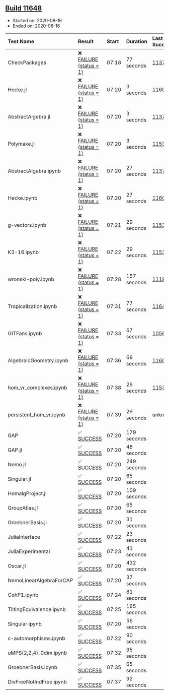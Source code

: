 ## [Build 11648](https://oscarci.mathematik.uni-kl.de/job/oscar/11648/)

* Started on: 2020-08-16
* Ended on: 2020-08-16

| Test Name    | Result | Start | Duration | Last Success | First Failure |
|:-------------|:-------|:------|:---------|:-------------|:--------------|
| CheckPackages | ❌ [FAILURE (status = 1)](https://oscarci.mathematik.uni-kl.de/job/oscar/11648/artifact/logs/build-11648/CheckPackages.log) | 07:18 | 77 seconds | [11376](https://oscarci.mathematik.uni-kl.de/job/oscar/11376/) | [11377](https://oscarci.mathematik.uni-kl.de/job/oscar/11377/) |
| Hecke.jl | ❌ [FAILURE (status = 1)](https://oscarci.mathematik.uni-kl.de/job/oscar/11648/artifact/logs/build-11648/Hecke.jl.log) | 07:20 | 3 seconds | [11602](https://oscarci.mathematik.uni-kl.de/job/oscar/11602/) | [11603](https://oscarci.mathematik.uni-kl.de/job/oscar/11603/) |
| AbstractAlgebra.jl | ❌ [FAILURE (status = 1)](https://oscarci.mathematik.uni-kl.de/job/oscar/11648/artifact/logs/build-11648/AbstractAlgebra.jl.log) | 07:20 | 3 seconds | [11376](https://oscarci.mathematik.uni-kl.de/job/oscar/11376/) | [11377](https://oscarci.mathematik.uni-kl.de/job/oscar/11377/) |
| Polymake.jl | ❌ [FAILURE (status = 1)](https://oscarci.mathematik.uni-kl.de/job/oscar/11648/artifact/logs/build-11648/Polymake.jl.log) | 07:20 | 3 seconds | [11532](https://oscarci.mathematik.uni-kl.de/job/oscar/11532/) | [11533](https://oscarci.mathematik.uni-kl.de/job/oscar/11533/) |
| AbstractAlgebra.ipynb | ❌ [FAILURE (status = 1)](https://oscarci.mathematik.uni-kl.de/job/oscar/11648/artifact/logs/build-11648/AbstractAlgebra.ipynb.log) | 07:20 | 27 seconds | [11376](https://oscarci.mathematik.uni-kl.de/job/oscar/11376/) | [11377](https://oscarci.mathematik.uni-kl.de/job/oscar/11377/) |
| Hecke.ipynb | ❌ [FAILURE (status = 1)](https://oscarci.mathematik.uni-kl.de/job/oscar/11648/artifact/logs/build-11648/Hecke.ipynb.log) | 07:20 | 27 seconds | [11602](https://oscarci.mathematik.uni-kl.de/job/oscar/11602/) | [11603](https://oscarci.mathematik.uni-kl.de/job/oscar/11603/) |
| g-vectors.ipynb | ❌ [FAILURE (status = 1)](https://oscarci.mathematik.uni-kl.de/job/oscar/11648/artifact/logs/build-11648/g-vectors.ipynb.log) | 07:21 | 29 seconds | [11532](https://oscarci.mathematik.uni-kl.de/job/oscar/11532/) | [11533](https://oscarci.mathematik.uni-kl.de/job/oscar/11533/) |
| K3-16.ipynb | ❌ [FAILURE (status = 1)](https://oscarci.mathematik.uni-kl.de/job/oscar/11648/artifact/logs/build-11648/K3-16.ipynb.log) | 07:22 | 29 seconds | [11532](https://oscarci.mathematik.uni-kl.de/job/oscar/11532/) | [11533](https://oscarci.mathematik.uni-kl.de/job/oscar/11533/) |
| wronski-poly.ipynb | ❌ [FAILURE (status = 1)](https://oscarci.mathematik.uni-kl.de/job/oscar/11648/artifact/logs/build-11648/wronski-poly.ipynb.log) | 07:28 | 157 seconds | [11192](https://oscarci.mathematik.uni-kl.de/job/oscar/11192/) | [11193](https://oscarci.mathematik.uni-kl.de/job/oscar/11193/) |
| Tropicalization.ipynb | ❌ [FAILURE (status = 1)](https://oscarci.mathematik.uni-kl.de/job/oscar/11648/artifact/logs/build-11648/Tropicalization.ipynb.log) | 07:31 | 77 seconds | [11647](https://oscarci.mathematik.uni-kl.de/job/oscar/11647/) | [11648](https://oscarci.mathematik.uni-kl.de/job/oscar/11648/) |
| GITFans.ipynb | ❌ [FAILURE (status = 1)](https://oscarci.mathematik.uni-kl.de/job/oscar/11648/artifact/logs/build-11648/GITFans.ipynb.log) | 07:33 | 67 seconds | [10566](https://oscarci.mathematik.uni-kl.de/job/oscar/10566/) | [10567](https://oscarci.mathematik.uni-kl.de/job/oscar/10567/) |
| AlgebraicGeometry.ipynb | ❌ [FAILURE (status = 1)](https://oscarci.mathematik.uni-kl.de/job/oscar/11648/artifact/logs/build-11648/AlgebraicGeometry.ipynb.log) | 07:36 | 69 seconds | [11602](https://oscarci.mathematik.uni-kl.de/job/oscar/11602/) | [11603](https://oscarci.mathematik.uni-kl.de/job/oscar/11603/) |
| hom_vr_complexes.ipynb | ❌ [FAILURE (status = 1)](https://oscarci.mathematik.uni-kl.de/job/oscar/11648/artifact/logs/build-11648/hom_vr_complexes.ipynb.log) | 07:38 | 29 seconds | [11532](https://oscarci.mathematik.uni-kl.de/job/oscar/11532/) | [11533](https://oscarci.mathematik.uni-kl.de/job/oscar/11533/) |
| persistent_hom_vr.ipynb | ❌ [FAILURE (status = 1)](https://oscarci.mathematik.uni-kl.de/job/oscar/11648/artifact/logs/build-11648/persistent_hom_vr.ipynb.log) | 07:39 | 29 seconds | unknown | unknown |
| GAP | ✅ [SUCCESS](https://oscarci.mathematik.uni-kl.de/job/oscar/11648/artifact/logs/build-11648/GAP.log) | 07:20 | 179 seconds |  |  |
| GAP.jl | ✅ [SUCCESS](https://oscarci.mathematik.uni-kl.de/job/oscar/11648/artifact/logs/build-11648/GAP.jl.log) | 07:20 | 48 seconds |  |  |
| Nemo.jl | ✅ [SUCCESS](https://oscarci.mathematik.uni-kl.de/job/oscar/11648/artifact/logs/build-11648/Nemo.jl.log) | 07:20 | 249 seconds |  |  |
| Singular.jl | ✅ [SUCCESS](https://oscarci.mathematik.uni-kl.de/job/oscar/11648/artifact/logs/build-11648/Singular.jl.log) | 07:20 | 65 seconds |  |  |
| HomalgProject.jl | ✅ [SUCCESS](https://oscarci.mathematik.uni-kl.de/job/oscar/11648/artifact/logs/build-11648/HomalgProject.jl.log) | 07:20 | 109 seconds |  |  |
| GroupAtlas.jl | ✅ [SUCCESS](https://oscarci.mathematik.uni-kl.de/job/oscar/11648/artifact/logs/build-11648/GroupAtlas.jl.log) | 07:20 | 65 seconds |  |  |
| GroebnerBasis.jl | ✅ [SUCCESS](https://oscarci.mathematik.uni-kl.de/job/oscar/11648/artifact/logs/build-11648/GroebnerBasis.jl.log) | 07:20 | 31 seconds |  |  |
| JuliaInterface | ✅ [SUCCESS](https://oscarci.mathematik.uni-kl.de/job/oscar/11648/artifact/logs/build-11648/JuliaInterface.log) | 07:22 | 23 seconds |  |  |
| JuliaExperimental | ✅ [SUCCESS](https://oscarci.mathematik.uni-kl.de/job/oscar/11648/artifact/logs/build-11648/JuliaExperimental.log) | 07:23 | 41 seconds |  |  |
| Oscar.jl | ✅ [SUCCESS](https://oscarci.mathematik.uni-kl.de/job/oscar/11648/artifact/logs/build-11648/Oscar.jl.log) | 07:20 | 432 seconds |  |  |
| NemoLinearAlgebraForCAP | ✅ [SUCCESS](https://oscarci.mathematik.uni-kl.de/job/oscar/11648/artifact/logs/build-11648/NemoLinearAlgebraForCAP.log) | 07:20 | 37 seconds |  |  |
| CohP1.ipynb | ✅ [SUCCESS](https://oscarci.mathematik.uni-kl.de/job/oscar/11648/artifact/logs/build-11648/CohP1.ipynb.log) | 07:24 | 81 seconds |  |  |
| TiltingEquivalence.ipynb | ✅ [SUCCESS](https://oscarci.mathematik.uni-kl.de/job/oscar/11648/artifact/logs/build-11648/TiltingEquivalence.ipynb.log) | 07:25 | 165 seconds |  |  |
| Singular.ipynb | ✅ [SUCCESS](https://oscarci.mathematik.uni-kl.de/job/oscar/11648/artifact/logs/build-11648/Singular.ipynb.log) | 07:20 | 56 seconds |  |  |
| c-automorphisms.ipynb | ✅ [SUCCESS](https://oscarci.mathematik.uni-kl.de/job/oscar/11648/artifact/logs/build-11648/c-automorphisms.ipynb.log) | 07:22 | 90 seconds |  |  |
| uMPS(2,2,4)_0dim.ipynb | ✅ [SUCCESS](https://oscarci.mathematik.uni-kl.de/job/oscar/11648/artifact/logs/build-11648/uMPS-2-2-4-_0dim.ipynb.log) | 07:32 | 95 seconds |  |  |
| GroebnerBasis.ipynb | ✅ [SUCCESS](https://oscarci.mathematik.uni-kl.de/job/oscar/11648/artifact/logs/build-11648/GroebnerBasis.ipynb.log) | 07:35 | 65 seconds |  |  |
| DivFreeNotIndFree.ipynb | ✅ [SUCCESS](https://oscarci.mathematik.uni-kl.de/job/oscar/11648/artifact/logs/build-11648/DivFreeNotIndFree.ipynb.log) | 07:37 | 92 seconds |  |  |
